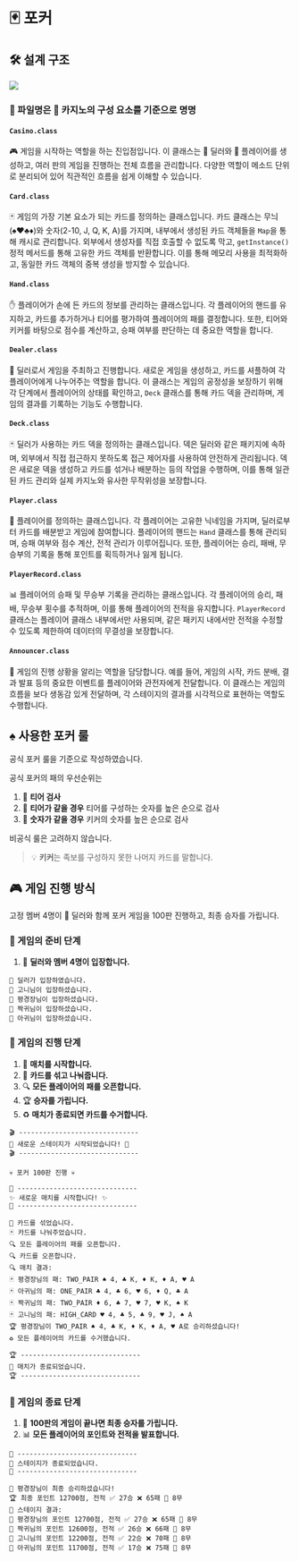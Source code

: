 # 🃏 포커

## 🛠️ 설계 구조

[![](https://mermaid.ink/img/pako:eNqNVm1z2jgQ_isafyJTkiEuFMJ0MtOm12unzZGBzHWmIR8Ue8FqhOST5HA0E377rV5sbDCZ-wKW9tHu6tln136OEplCNI4STrX-xOhS0dVcpExBYpgU5OPtXDgb-SCELEQCijzPBSFvyIqaJJuCLrjpXNN8OzOKiWWX-P_tCXmSLK1BfzAhQHVuON2AqltlDiIYJ7mNSvnWoxpOQCjJuTe0eBGw_pOuoDMthKAPHOq2FCi_oiptNepMrmeGLiHc5TvTpi2-tpj_kSfiRPqwcS5bA_qLfMKc0NOsyHPO0IVfoyf_4KE5uj_uKFV03Wl6To-jEyRglhWLBW-3Z5j2BEtxJOf0CLunJMd6m4_UEdMUQZegpYS-lEqylShFZKRH4jX8g99egvkqLJEJIEPMdMmUiscTdzTcRq5yquBWduzeiQ1kDQ5HFP64lT1LNP40wmsm5E7FTISs7-4PUvW1KLGtCvT_exS2iq9NrXt7QRRNEehQtDpWFQIhJjsqeQV4J3iCvcikpVMJpwa0ubZN6jD1DnASBKWdYV_2WD5D-WzXGO0opNJ7L0E1fpPH8vkLklcynXCgqnHhXb0trqr3G8IMKGqkRX8Nj1t76e2rAqNpGoTzICUGE7tRhEgbwms7wZlnbiiz7kPIUwJPlBfIWZ3XW-xhYligIDglUoA93NjTRlG2zMxnXuisYTFreYBeFJx_kYWGxq6SG8oPHSxkoSaLD9-YT3-3XyFvFKQswdw9R65TyqY6yLCZXKYAKucv9ar9jXTAlSuQpb80-fKXJT0YVij30Eq-MM1Wgn8KynVn8vAL30R7VTpSU5xDv-FGYpk6tbHjY8vcJtqIv2bNPuVSN3ssozq7wtdjp6Y2K5ADT_iyBBZazYuqkgUedDf3_eMkngVxORsG1aCrZS7LOWZXmKE3-VsSwZLHv7Dha_R7yqaQSFtDv-dGILL-_j2IYmVbAtvx8tLnaqULGtO3qLv7Vwl12Mmiqs_UjdUqthuux-K85tKGt4fL8PtxZs2B7Vrr1fvUzt6yUkFVKLtlQ1UOcQxd2b6uS3YuglzJ6eklaZM1mQv35vIAR3Jjx9Exd-oIOy7xPceHsRERdSO8F76KUvwUc_0yj0wGWOlojI8pLCh-mcwjvANCaYHkbkQSjY0qoBspWSyzaLzAfsFVkafY3uFTroTkVPyUslriDMDA1-HTz_45SDR-jv6Nxhdnvf5gEI_iXn8UD-JhvxttonH__Gx0EQ8HF6Ph237cGw5futFv5_P8rBe_i3uDt73zeNQfXpQ5_OGihMRe_gMsmI7n?type=png)](https://mermaid.live/edit#pako:eNqNVm1z2jgQ_isafyJTkiEuFMJ0MtOm12unzZGBzHWmIR8Ue8FqhOST5HA0E377rV5sbDCZ-wKW9tHu6tln136OEplCNI4STrX-xOhS0dVcpExBYpgU5OPtXDgb-SCELEQCijzPBSFvyIqaJJuCLrjpXNN8OzOKiWWX-P_tCXmSLK1BfzAhQHVuON2AqltlDiIYJ7mNSvnWoxpOQCjJuTe0eBGw_pOuoDMthKAPHOq2FCi_oiptNepMrmeGLiHc5TvTpi2-tpj_kSfiRPqwcS5bA_qLfMKc0NOsyHPO0IVfoyf_4KE5uj_uKFV03Wl6To-jEyRglhWLBW-3Z5j2BEtxJOf0CLunJMd6m4_UEdMUQZegpYS-lEqylShFZKRH4jX8g99egvkqLJEJIEPMdMmUiscTdzTcRq5yquBWduzeiQ1kDQ5HFP64lT1LNP40wmsm5E7FTISs7-4PUvW1KLGtCvT_exS2iq9NrXt7QRRNEehQtDpWFQIhJjsqeQV4J3iCvcikpVMJpwa0ubZN6jD1DnASBKWdYV_2WD5D-WzXGO0opNJ7L0E1fpPH8vkLklcynXCgqnHhXb0trqr3G8IMKGqkRX8Nj1t76e2rAqNpGoTzICUGE7tRhEgbwms7wZlnbiiz7kPIUwJPlBfIWZ3XW-xhYligIDglUoA93NjTRlG2zMxnXuisYTFreYBeFJx_kYWGxq6SG8oPHSxkoSaLD9-YT3-3XyFvFKQswdw9R65TyqY6yLCZXKYAKucv9ar9jXTAlSuQpb80-fKXJT0YVij30Eq-MM1Wgn8KynVn8vAL30R7VTpSU5xDv-FGYpk6tbHjY8vcJtqIv2bNPuVSN3ssozq7wtdjp6Y2K5ADT_iyBBZazYuqkgUedDf3_eMkngVxORsG1aCrZS7LOWZXmKE3-VsSwZLHv7Dha_R7yqaQSFtDv-dGILL-_j2IYmVbAtvx8tLnaqULGtO3qLv7Vwl12Mmiqs_UjdUqthuux-K85tKGt4fL8PtxZs2B7Vrr1fvUzt6yUkFVKLtlQ1UOcQxd2b6uS3YuglzJ6eklaZM1mQv35vIAR3Jjx9Exd-oIOy7xPceHsRERdSO8F76KUvwUc_0yj0wGWOlojI8pLCh-mcwjvANCaYHkbkQSjY0qoBspWSyzaLzAfsFVkafY3uFTroTkVPyUslriDMDA1-HTz_45SDR-jv6Nxhdnvf5gEI_iXn8UD-JhvxttonH__Gx0EQ8HF6Ph237cGw5futFv5_P8rBe_i3uDt73zeNQfXpQ5_OGihMRe_gMsmI7n)

### 📁 파일명은 🎰 카지노의 구성 요소를 기준으로 명명

#### `Casino.class`

🎮 게임을 시작하는 역할을 하는 진입점입니다. 이 클래스는 🎩 딜러와 👥 플레이어를 생성하고, 여러 판의 게임을 진행하는 전체 흐름을 관리합니다. 다양한 역할이 메소드 단위로 분리되어 있어 직관적인 흐름을 쉽게 이해할 수 있습니다.

#### `Card.class`

🃏 게임의 가장 기본 요소가 되는 카드를 정의하는 클래스입니다. 카드 클래스는 무늬(♠️♥️♣️♦️)와 숫자(2-10, J, Q, K, A)를 가지며, 내부에서 생성된 카드 객체들을 `Map`을 통해 캐시로 관리합니다. 외부에서 생성자를 직접 호출할 수 없도록 막고, `getInstance()` 정적 메서드를 통해 고유한 카드 객체를 반환합니다. 이를 통해 메모리 사용을 최적화하고, 동일한 카드 객체의 중복 생성을 방지할 수 있습니다.

#### `Hand.class`

✋ 플레이어가 손에 든 카드의 정보를 관리하는 클래스입니다. 각 플레이어의 핸드를 유지하고, 카드를 추가하거나 티어를 평가하여 플레이어의 패를 결정합니다. 또한, 티어와 키커를 바탕으로 점수를 계산하고, 승패 여부를 판단하는 데 중요한 역할을 합니다.

#### `Dealer.class`

🎩 딜러로서 게임을 주최하고 진행합니다. 새로운 게임을 생성하고, 카드를 셔플하여 각 플레이어에게 나누어주는 역할을 합니다. 이 클래스는 게임의 공정성을 보장하기 위해 각 단계에서 플레이어의 상태를 확인하고, `Deck` 클래스를 통해 카드 덱을 관리하며, 게임의 결과를 기록하는 기능도 수행합니다.

#### `Deck.class`

🃏 딜러가 사용하는 카드 덱을 정의하는 클래스입니다. 덱은 딜러와 같은 패키지에 속하며, 외부에서 직접 접근하지 못하도록 접근 제어자를 사용하여 안전하게 관리됩니다. 덱은 새로운 덱을 생성하고 카드를 섞거나 배분하는 등의 작업을 수행하며, 이를 통해 일관된 카드 관리와 실제 카지노와 유사한 무작위성을 보장합니다.

#### `Player.class`

👤 플레이어를 정의하는 클래스입니다. 각 플레이어는 고유한 닉네임을 가지며, 딜러로부터 카드를 배분받고 게임에 참여합니다. 플레이어의 핸드는 `Hand` 클래스를 통해 관리되며, 승패 여부와 점수 계산, 전적 관리가 이루어집니다. 또한, 플레이어는 승리, 패배, 무승부의 기록을 통해 포인트를 획득하거나 잃게 됩니다.

#### `PlayerRecord.class`

📊 플레이어의 승패 및 무승부 기록을 관리하는 클래스입니다. 각 플레이어의 승리, 패배, 무승부 횟수를 추적하며, 이를 통해 플레이어의 전적을 유지합니다. `PlayerRecord` 클래스는 플레이어 클래스 내부에서만 사용되며, 같은 패키지 내에서만 전적을 수정할 수 있도록 제한하여 데이터의 무결성을 보장합니다.

#### `Announcer.class`

📢 게임의 진행 상황을 알리는 역할을 담당합니다. 예를 들어, 게임의 시작, 카드 분배, 결과 발표 등의 중요한 이벤트를 플레이어와 관전자에게 전달합니다. 이 클래스는 게임의 흐름을 보다 생동감 있게 전달하며, 각 스테이지의 결과를 시각적으로 표현하는 역할도 수행합니다.

## ♠️ 사용한 포커 룰

공식 포커 룰을 기준으로 작성하였습니다.

공식 포커의 패의 우선순위는

1. 🥇 **티어 검사**
2. 🥈 **티어가 같을 경우** 티어를 구성하는 숫자를 높은 순으로 검사
3. 🥉 **숫자가 같을 경우** 키커의 숫자를 높은 순으로 검사

비공식 룰은 고려하지 않습니다.

> 💡 **키커**는 족보를 구성하지 못한 나머지 카드를 말합니다.

## 🎮 게임 진행 방식

고정 멤버 4명이 🎩 딜러와 함께 포커 게임을 100판 진행하고, 최종 승자를 가립니다.

### 🎲 게임의 준비 단계

1. 🎩 **딜러와 멤버 4명이 입장합니다.**

```console
🎩 딜러가 입장하였습니다.
👥 고니님이 입장하셨습니다.
👥 평경장님이 입장하셨습니다.
👥 짝귀님이 입장하셨습니다.
👥 아귀님이 입장하셨습니다.
```

### 🚀 게임의 진행 단계

1. 🏁 **매치를 시작합니다.**
2. 🔄 **카드를 섞고 나눠줍니다.**
3. 🔍 **모든 플레이어의 패를 오픈합니다.**
4. 🏆 **승자를 가립니다.**
5. ♻️ **매치가 종료되면 카드를 수거합니다.**

```console
🎬 ------------------------------
🚀 새로운 스테이지가 시작되었습니다! 🚀
🎬 ------------------------------

💀 포커 100판 진행 💀

🎲 ------------------------------
✨ 새로운 매치를 시작합니다! ✨
🎲 ------------------------------

🔄 카드를 섞었습니다.
🃏 카드를 나눠주었습니다.
🔍 모든 플레이어의 패를 오픈합니다.
🔍 카드를 오픈합니다.
🔍 매치 결과:
🃏 평경장님의 패: TWO_PAIR ♠️ 4, ♣️ K, ♦️ K, ♦️ A, ♥️ A
🃏 아귀님의 패: ONE_PAIR ♣️ 4, ♣️ 6, ♥️ 6, ♦️ Q, ♣️ A
🃏 짝귀님의 패: TWO_PAIR ♦️ 6, ♣️ 7, ♥️ 7, ♥️ K, ♠️ K
🃏 고니님의 패: HIGH_CARD ♥️ 4, ♣️ 5, ♣️ 9, ♥️ J, ♠️ A
🏆 평경장님이 TWO_PAIR ♠️ 4, ♣️ K, ♦️ K, ♦️ A, ♥️ A로 승리하셨습니다!
♻️ 모든 플레이어의 카드를 수거했습니다.

🏆 ------------------------------
🛑 매치가 종료되었습니다.
🏆 ------------------------------
```

### 🏁 게임의 종료 단계

1. 💯 **100판의 게임이 끝나면 최종 승자를 가립니다.**
2. 📊 **모든 플레이어의 포인트와 전적을 발표합니다.**

```console
🏁 ------------------------------
🛑 스테이지가 종료되었습니다.
🏁 ------------------------------

🎉 평경장님이 최종 승리하셨습니다! 
🏆 최종 포인트 12700점, 전적 ✅ 27승 ❌ 65패 🤝 8무
🔔 스테이지 결과:
🥇 평경장님의 포인트 12700점, 전적 ✅ 27승 ❌ 65패 🤝 8무
🥈 짝귀님의 포인트 12600점, 전적 ✅ 26승 ❌ 66패 🤝 8무
🥉 고니님의 포인트 12200점, 전적 ✅ 22승 ❌ 70패 🤝 8무
💩 아귀님의 포인트 11700점, 전적 ✅ 17승 ❌ 75패 🤝 8무
```

